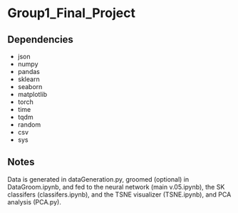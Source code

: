 # Group1_Final_Project

## Dependencies

- json
- numpy
- pandas
- sklearn
- seaborn
- matplotlib
- torch
- time
- tqdm
- random
- csv
- sys
## Notes
Data is generated in dataGeneration.py, groomed (optional) in DataGroom.ipynb, and fed to the neural network (main v.05.ipynb), the SK classifers (classifers.ipynb), and the TSNE visualizer (TSNE.ipynb), and PCA analysis (PCA.py). 
